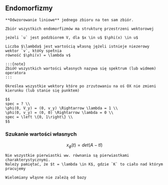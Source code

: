 ## Endomorfizmy

```{admonition} Endomorfizm
**Odwzorowanie liniowe** jednego zbioru na ten sam zbiór.
```

```{note}
Zbiór wszystkich endomorfizmów ma strukturę przestrzeni wektorowej
```

```{admonition} $\phi$ niezmiennicza
jeżeli `u` jest podzbiorem V, dla $x \in u$ $\phi(x) \in u$
```

```{admonition} wartość włąsna
Liczba $\lambda$ jest wartością własną jężeli istnieje niezerowy wektor `v`, któ©y spełnia
równość $\phi(v) = \lambda v$

:::{note}
Zbió© wszystkich wartości własnych nazywa się spektrum (lub widmem) operatora
:::
```

```{admonition} Operator rzutowania
Określea wszystkie wektory które po zrzutowaniu na oś OX nie zmieni kierunku (lub stanie się punktem)

$$
spec = ? \\
\phi(0, V_y) = (0, v_y) \Rightarrow \lambda = 1 \\
\phi(0, v_y) = (0, 0) \Rightarrow \lambda = 0 \\
spec = \left \{0, 1\right\} \\
$$
```

### Szukanie wartości własnych

$$
x_\phi(t) = det(A-tI)
$$

```{important}
Nie wszystkie pierwiastki ww. równania są pierwiastkami charakterystycznymi.
Należy pamiętać, że $t = \lambda \in K$, gdzie `K` to ciało nad którym pracujemy
```

```{note}
Wielomiany włąsne nie zależą od bazy
```
